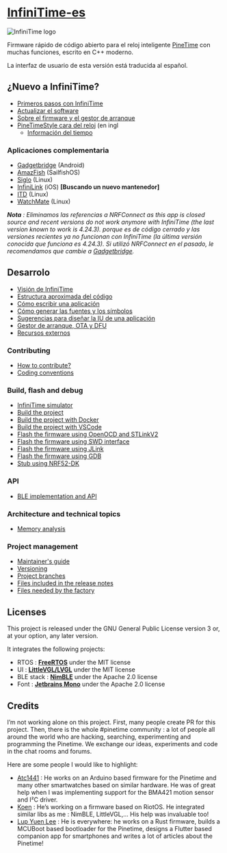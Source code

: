 # [InfiniTime-es](https://github.com/InfiniTimeOrg/InfiniTime)

![InfiniTime logo](doc/logo/infinitime-logo-small.jpg "InfiniTime Logo")

Firmware rápido de código abierto para el reloj inteligente [PineTime](https://www.pine64.org/pinetime/) con muchas funciones, escrito en C++ moderno.

La interfaz de usuario de esta versión está traducida al español.

## ¿Nuevo a InfiniTime?

- [Primeros pasos con InfiniTime](doc/gettingStarted/gettingStarted-1.0.md)
- [Actualizar el software](doc/gettingStarted/updating-software.md)
- [Sobre el firmware y el gestor de arranque](doc/gettingStarted/about-software.md)
- [PineTimeStyle cara del reloj](https://wiki.pine64.org/wiki/PineTimeStyle) (en ingl
  - [Información del tiempo](https://wiki.pine64.org/wiki/Infinitime-Weather)

### Aplicaciones complementaria

- [Gadgetbridge](https://gadgetbridge.org/) (Android)
- [AmazFish](https://openrepos.net/content/piggz/amazfish/) (SailfishOS)
- [Siglo](https://github.com/alexr4535/siglo) (Linux)
- [InfiniLink](https://github.com/InfiniTimeOrg/InfiniLink) (iOS) **[Buscando un nuevo mantenedor]**
- [ITD](https://gitea.elara.ws/Elara6331/itd) (Linux)
- [WatchMate](https://github.com/azymohliad/watchmate) (Linux)

***Nota** : Eliminamos las referencias a NRFConnect as this app is closed source and recent versions do not work anymore with InfiniTime (the last version known to work is 4.24.3). porque es de código cerrado y las versiones recientes ya no funcionan con InfiniTime (la última versión conocida que funciona es 4.24.3). Si utilizó NRFConnect en el pasado, le recomendamos que cambie a [Gadgetbridge](https://gadgetbridge.org/).*

## Desarrolo

- [Visión de InfiniTime](doc/InfiniTimeVision.md)
- [Estructura aproximada del código](doc/code/Intro.md)
- [Cómo escribir una aplicación](doc/code/Apps.md)
- [Cómo generar las fuentes y los símbolos](src/displayapp/fonts/README.md)
- [Sugerencias para diseñar la IU de una aplicación](doc/ui_guidelines.md)
- [Gestor de arranque, OTA y DFU](bootloader/README.md)
- [Recursos externos](doc/ExternalResources.md)

### Contributing

- [How to contribute?](CONTRIBUTING.md)
- [Coding conventions](doc/coding-convention.md)

### Build, flash and debug

- [InfiniTime simulator](https://github.com/InfiniTimeOrg/InfiniSim)
- [Build the project](doc/buildAndProgram.md)
- [Build the project with Docker](doc/buildWithDocker.md)
- [Build the project with VSCode](doc/buildWithVScode.md)
- [Flash the firmware using OpenOCD and STLinkV2](doc/openOCD.md)
- [Flash the firmware using SWD interface](doc/SWD.md)
- [Flash the firmware using JLink](doc/jlink.md)
- [Flash the firmware using GDB](doc/gdb.md)
- [Stub using NRF52-DK](doc/PinetimeStubWithNrf52DK.md)

### API

- [BLE implementation and API](doc/ble.md)

### Architecture and technical topics

- [Memory analysis](doc/MemoryAnalysis.md)

### Project management

- [Maintainer's guide](doc/maintainer-guide.md)
- [Versioning](doc/versioning.md)
- [Project branches](doc/branches.md)
- [Files included in the release notes](doc/filesInReleaseNotes.md)
- [Files needed by the factory](doc/files-needed-by-factory.md)

## Licenses

This project is released under the GNU General Public License version 3 or, at your option, any later version.

It integrates the following projects:

- RTOS : **[FreeRTOS](https://freertos.org)** under the MIT license
- UI : **[LittleVGL/LVGL](https://lvgl.io/)** under the MIT license
- BLE stack : **[NimBLE](https://github.com/apache/mynewt-nimble)** under the Apache 2.0 license
- Font : **[Jetbrains Mono](https://www.jetbrains.com/fr-fr/lp/mono/)** under the Apache 2.0 license

## Credits

I’m not working alone on this project. First, many people create PR for this project. Then, there is the whole #pinetime community : a lot of people all around the world who are hacking, searching, experimenting and programming the Pinetime. We exchange our ideas, experiments and code in the chat rooms and forums.

Here are some people I would like to highlight:

- [Atc1441](https://github.com/atc1441/) : He works on an Arduino based firmware for the Pinetime and many other smartwatches based on similar hardware. He was of great help when I was implementing support for the BMA421 motion sensor and I²C driver.
- [Koen](https://github.com/bosmoment) : He’s working on a firmware based on RiotOS. He integrated similar libs as me : NimBLE, LittleVGL,… His help was invaluable too!
- [Lup Yuen Lee](https://github.com/lupyuen) : He is everywhere: he works on a Rust firmware, builds a MCUBoot based bootloader for the Pinetime, designs a Flutter based companion app for smartphones and writes a lot of articles about the Pinetime!
